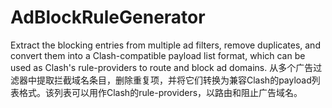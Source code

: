 # AdBlockRuleGenerator
Extract the blocking entries from multiple ad filters, remove duplicates, and convert them into a Clash-compatible payload list format, which can be used as Clash's rule-providers to route and block ad domains.
从多个广告过滤器中提取拦截域名条目，删除重复项，并将它们转换为兼容Clash的payload列表格式。该列表可以用作Clash的rule-providers，以路由和阻止广告域名。

